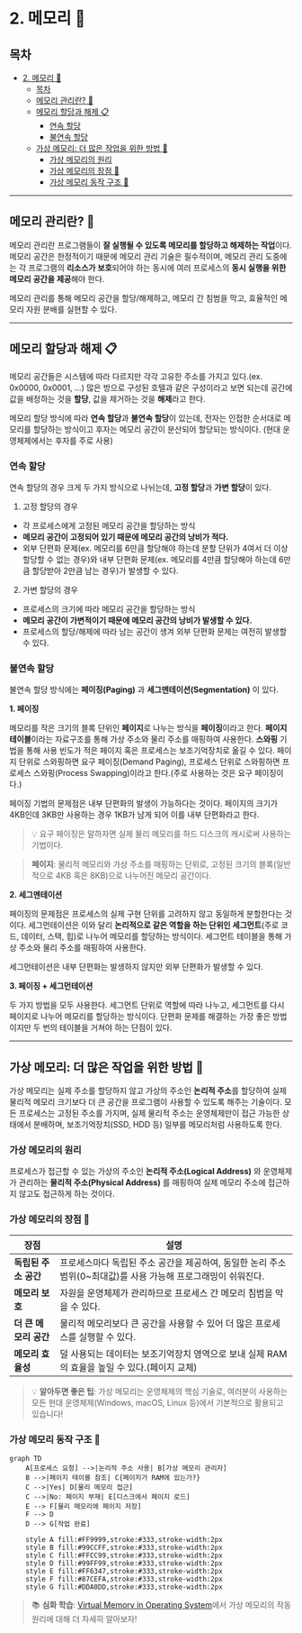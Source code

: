 # 2. 메모리 💾

## 목차
- [2. 메모리 💾](#2-메모리-)
  - [목차](#목차)
  - [메모리 관리란? 🧠](#메모리-관리란-)
  - [메모리 할당과 해제 📋](#메모리-할당과-해제-)
    - [연속 할당](#연속-할당)
    - [불연속 할당](#불연속-할당)
  - [가상 메모리: 더 많은 작업을 위한 방법 🚀](#가상-메모리-더-많은-작업을-위한-방법-)
    - [가상 메모리의 원리](#가상-메모리의-원리)
    - [가상 메모리의 장점 🚀](#가상-메모리의-장점-)
    - [가상 메모리 동작 구조 🔄](#가상-메모리-동작-구조-)

---

## 메모리 관리란? 🧠

메모리 관리란 프로그램들이 **잘 실행될 수 있도록 메모리를 할당하고 해제하는 작업**이다. 메모리 공간은 한정적이기 때문에 메모리 관리 기술은 필수적이며, 메모리 관리 도중에는 각 프로그램의 **리소스가 보호**되어야 하는 동시에 여러 프로세스의 **동시 실행을 위한 메모리 공간을 제공**해야 한다.

메모리 관리를 통해 메모리 공간을 할당/해제하고, 메모리 간 침범을 막고, 효율적인 메모리 자원 분배를 실현할 수 있다.

---

## 메모리 할당과 해제 📋

메모리 공간들은 시스템에 따라 다르지만 각각 고유한 주소를 가지고 있다.(ex. 0x0000, 0x0001, ...) 많은 방으로 구성된 호텔과 같은 구성이라고 보면 되는데 공간에 값을 배정하는 것을 **할당**, 값을 제거하는 것을 **해제**라고 한다.

메모리 할당 방식에 따라 **연속 할당**과 **불연속 할당**이 있는데, 전자는 인접한 순서대로 메모리를 할당하는 방식이고 후자는 메모리 공간이 분산되어 할당되는 방식이다. (현대 운영체제에서는 후자를 주로 사용)


### 연속 할당

연속 할당의 경우 크게 두 가지 방식으로 나뉘는데, **고정 할당**과 **가변 할당**이 있다. 

1. 고정 할당의 경우

- 각 프로세스에게 고정된 메모리 공간을 할당하는 방식
- **메모리 공간이 고정되어 있기 때문에 메모리 공간의 낭비가 적다.**
- 외부 단편화 문제(ex. 메모리를 6만큼 할당해야 하는데 분할 단위가 4여서 더 이상 할당할 수 없는 경우)와 내부 단편화 문제(ex. 메모리를 4만큼 할당해야 하는데 6만큼 할당받아 2만큼 남는 경우)가 발생할 수 있다.

2. 가변 할당의 경우
   
- 프로세스의 크기에 따라 메모리 공간을 할당하는 방식
- **메모리 공간이 가변적이기 때문에 메모리 공간의 낭비가 발생할 수 있다.**
- 프로세스의 할당/해제에 따라 남는 공간이 생겨 외부 단편화 문제는 여전히 발생할 수 있다.

### 불연속 할당

불연속 할당 방식에는 **페이징(Paging)** 과 **세그멘테이션(Segmentation)** 이 있다.

**1. 페이징**

메모리를 작은 크기의 블록 단위인 **페이지**로 나누는 방식을 **페이징**이라고 한다. **페이지 테이블**이라는 자료구조를 통해 가상 주소와 물리 주소를 매핑하여 사용한다. **스와핑** 기법을 통해 사용 빈도가 적은 페이지 혹은 프로세스는 보조기억장치로 옮길 수 있다. 페이지 단위로 스와핑하면 요구 페이징(Demand Paging), 프로세스 단위로 스와핑하면 프로세스 스와핑(Process Swapping)이라고 한다.(주로 사용하는 것은 요구 페이징이다.)

페이징 기법의 문제점은 내부 단편화의 발생이 가능하다는 것이다. 페이지의 크기가 4KB인데 3KB만 사용하는 경우 1KB가 남게 되어 이를 내부 단편화라고 한다.

> 💡 요구 페이징은 말하자면 실제 물리 메모리를 하드 디스크의 캐시로써 사용하는 기법이다.

> **페이지**: 물리적 메모리와 가상 주소를 매핑하는 단위로, 고정된 크기의 블록(일반적으로 4KB 혹은 8KB)으로 나누어진 메모리 공간이다.

**2. 세그멘테이션**

페이징의 문제점은 프로세스의 실제 구현 단위를 고려하지 않고 동일하게 분할한다는 것이다. 세그먼테이션은 이와 달리 **논리적으로 같은 역할을 하는 단위인 세그먼트**(주로 코드, 데이터, 스택, 힙)로 나누어 메모리를 할당하는 방식이다. 세그먼트 테이블을 통해 가상 주소와 물리 주소를 매핑하여 사용한다.

세그먼테이션은 내부 단편화는 발생하지 않지만 외부 단편화가 발생할 수 있다.

**3. 페이징 + 세그먼테이션**

두 가지 방법을 모두 사용한다. 세그먼트 단위로 역할에 따라 나누고, 세그먼트를 다시 페이지로 나누어 메모리를 할당하는 방식이다. 단편화 문제를 해결하는 가장 좋은 방법이지만 두 번의 테이블을 거쳐야 하는 단점이 있다.

---

## 가상 메모리: 더 많은 작업을 위한 방법 🚀

가상 메모리는 실제 주소를 할당하지 않고 가상의 주소인 **논리적 주소**를 할당하여 실제 물리적 메모리 크기보다 더 큰 공간을 프로그램이 사용할 수 있도록 해주는 기술이다. 모든 프로세스는 고정된 주소를 가지며, 실제 물리적 주소는 운영체제만이 접근 가능한 상태에서 분배하며, 보조기억장치(SSD, HDD 등) 일부를 메모리처럼 사용하도록 한다.

### 가상 메모리의 원리

프로세스가 접근할 수 있는 가상의 주소인 **논리적 주소(Logical Address)** 와 운영체제가 관리하는 **물리적 주소(Physical Address)** 를 매핑하여 실제 메모리 주소에 접근하지 않고도 접근하게 하는 것이다.

### 가상 메모리의 장점 🚀

| 장점 | 설명 |
|------|------|
| **독립된 주소 공간** | 프로세스마다 독립된 주소 공간을 제공하여, 동일한 논리 주소 범위(0~최대값)를 사용 가능해 프로그래밍이 쉬워진다. |
| **메모리 보호** | 자원을 운영체제가 관리하므로 프로세스 간 메모리 침범을 막을 수 있다. |
| **더 큰 메모리 공간** | 물리적 메모리보다 큰 공간을 사용할 수 있어 더 많은 프로세스를 실행할 수 있다. |
| **메모리 효율성** | 덜 사용되는 데이터는 보조기억장치 영역으로 보내 실제 RAM의 효율을 높일 수 있다.(페이지 교체) |

> 💡 **알아두면 좋은 팁**: 가상 메모리는 운영체제의 핵심 기술로, 여러분이 사용하는 모든 현대 운영체제(Windows, macOS, Linux 등)에서 기본적으로 활용되고 있습니다!

### 가상 메모리 동작 구조 🔄

```mermaid
graph TD
    A[프로세스 요청] -->|논리적 주소 사용| B[가상 메모리 관리자]
    B -->|페이지 테이블 참조| C{페이지가 RAM에 있는가?}
    C -->|Yes| D[물리 메모리 접근]
    C -->|No: 페이지 부재| E[디스크에서 페이지 로드]
    E --> F[물리 메모리에 페이지 저장]
    F --> D
    D --> G[작업 완료]
    
    style A fill:#FF9999,stroke:#333,stroke-width:2px
    style B fill:#99CCFF,stroke:#333,stroke-width:2px
    style C fill:#FFCC99,stroke:#333,stroke-width:2px
    style D fill:#99FF99,stroke:#333,stroke-width:2px
    style E fill:#FF6347,stroke:#333,stroke-width:2px
    style F fill:#87CEFA,stroke:#333,stroke-width:2px
    style G fill:#DDA0DD,stroke:#333,stroke-width:2px
```

> 📚 **심화 학습**: [Virtual Memory in Operating System](https://www.geeksforgeeks.org/virtual-memory-in-operating-system/)에서 가상 메모리의 작동 원리에 대해 더 자세히 알아보자!




